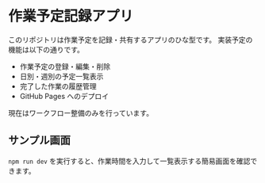 # 作業予定記録アプリ

このリポジトリは作業予定を記録・共有するアプリのひな型です。
実装予定の機能は以下の通りです。

- 作業予定の登録・編集・削除
- 日別・週別の予定一覧表示
- 完了した作業の履歴管理
- GitHub Pages へのデプロイ

現在はワークフロー整備のみを行っています。

## サンプル画面
`npm run dev` を実行すると、作業時間を入力して一覧表示する簡易画面を確認できます。

